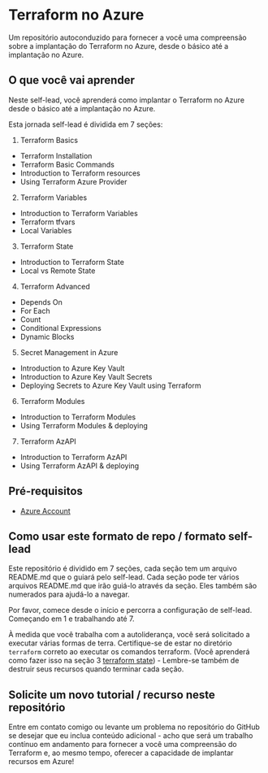 # Terraform no Azure
Um repositório autoconduzido para fornecer a você uma compreensão sobre a implantação do Terraform no Azure, desde o básico até a implantação no Azure.

## O que você vai aprender

Neste self-lead, você aprenderá como implantar o Terraform no Azure desde o básico até a implantação no Azure.

Esta jornada self-lead é dividida em 7 seções:

1. Terraform Basics
- Terraform Installation
- Terraform Basic Commands
- Introduction to Terraform resources
- Using Terraform Azure Provider

2. Terraform Variables
- Introduction to Terraform Variables
- Terraform tfvars
- Local Variables

3. Terraform State
- Introduction to Terraform State
- Local vs Remote State

4. Terraform Advanced
- Depends On
- For Each
- Count
- Conditional Expressions
- Dynamic Blocks

5. Secret Management in Azure
- Introduction to Azure Key Vault
- Introduction to Azure Key Vault Secrets
- Deploying Secrets to Azure Key Vault using Terraform

6. Terraform Modules
- Introduction to Terraform Modules
- Using Terraform Modules & deploying

7. Terraform AzAPI
- Introduction to Terraform AzAPI
- Using Terraform AzAPI & deploying


## Pré-requisitos

- [Azure Account](https://azure.microsoft.com/en-us/free/)

## Como usar este formato de repo / formato self-lead

Este repositório é dividido em 7 seções, cada seção tem um arquivo README.md que o guiará pelo self-lead. Cada seção pode ter vários arquivos README.md que irão guiá-lo através da seção. Eles também são numerados para ajudá-lo a navegar.

Por favor, comece desde o início e percorra a configuração de self-lead. Começando em 1 e trabalhando até 7.

À medida que você trabalha com a autoliderança, você será solicitado a executar várias formas de terra. Certifique-se de estar no diretório `terraform` correto ao executar os comandos terraform. (Você aprenderá como fazer isso na seção 3 [terraform state](https://github.com/thiago88sp/terraform-treinamento/tree/master/3-terraform-state)) - Lembre-se também de destruir seus recursos quando terminar cada seção.

## Solicite um novo tutorial / recurso neste repositório

Entre em contato comigo ou levante um problema no repositório do GitHub se desejar que eu inclua conteúdo adicional - acho que será um trabalho contínuo em andamento para fornecer a você uma compreensão do Terraform e, ao mesmo tempo, oferecer a capacidade de implantar recursos em Azure!

